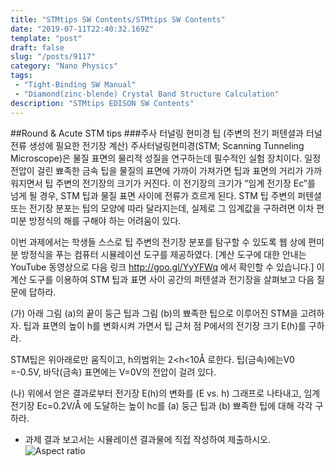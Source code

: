 ```yaml
---
title: "STMtips SW Contents/STMtips SW Contents"
date: "2019-07-11T22:40:32.169Z"
template: "post"
draft: false
slug: "/posts/9117"
category: "Nano Physics"
tags: 
 - "Tight-Binding SW Manual"
 - "Diamond(zinc-blende) Crystal Band Structure Calculation"
description: "STMtips EDISON SW Contents"
---
```

##Round & Acute STM tips
###주사 터널링 현미경 팁 (주변의 전기 퍼텐셜과 터널 전류 생성에 필요한 전기장 계산)
주사터널링현미경(STM; Scanning Tunneling Microscope)은 물질 표면의 물리적 성질을 연구하는데 필수적인 실험 장치이다. 일정 전압이 걸린 뾰족한 금속 팁을 물질의 표면에 가까이 가져가면 팁과 표면의 거리가 가까워지면서 팁 주변의 전기장의 크기가 커진다. 이 전기장의 크기가 “임계 전기장 Ec”를 넘게 될 경우, STM 팁과 물질 표면 사이에 전류가 흐르게 된다. STM 팁 주변의 퍼텐셜 또는 전기장 분포는 팁의 모양에 따라 달라지는데, 실제로 그 임계값을 구하려면 이차 편미분 방정식의 해를 구해야 하는 어려움이 있다.


이번 과제에서는 학생들 스스로 팁 주변의 전기장 분포를 탐구할 수 있도록 웹 상에 편미분 방정식을 푸는 컴퓨터 시뮬레이션 도구를 제공하였다. [계산 도구에 대한 안내는 YouTube 동영상으로 다음 링크 http://goo.gl/YyYFWq 에서 확인할 수 있습니다.] 이 계산 도구를 이용하여 STM 팁과 표면 사이 공간의 퍼텐셜과 전기장을 살펴보고 다음 질문에 답하라.


(가) 아래 그림 (a)의 끝이 둥근 팁과 그림 (b)의 뾰족한 팁으로 이루어진 STM을 고려하자. 팁과 표면의 높이 h를 변화시켜 가면서 팁 근처 점 P에서의 전기장 크기 E(h)를 구하라.

STM팁은 위아래로만 움직이고, h의범위는 2<h<10Å 로한다. 팁(금속)에는V0 =-0.5V, 바닥(금속) 표면에는 V=0V의 전압이 걸려 있다.

(나) 위에서 얻은 결과로부터 전기장 E(h)의 변화를 (E vs. h) 그래프로 나타내고, 임계 전기장 Ec=0.2V/Å 에 도달하는 높이 hc를 (a) 둥근 팁과 (b) 뾰족한 팁에 대해 각각 구하라.


- 과제 결과 보고서는 시뮬레이션 결과물에 직접 작성하여 제출하시오.
![Aspect ratio](/media/POST/9117/0.jpg)

